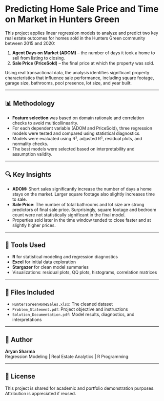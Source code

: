 # Predicting Home Sale Price and Time on Market in Hunters Green

This project applies linear regression models to analyze and predict two key real estate outcomes for homes sold in the Hunters Green community between 2015 and 2020:
1. **Agent Days on Market (ADOM)** – the number of days it took a home to sell from listing to closing.
2. **Sale Price (PriceSold)** – the final price at which the property was sold.

Using real transactional data, the analysis identifies significant property characteristics that influence sale performance, including square footage, garage size, bathrooms, pool presence, lot size, and year built.

---

## 📊 Methodology

- **Feature selection** was based on domain rationale and correlation checks to avoid multicollinearity.
- For each dependent variable (ADOM and PriceSold), three regression models were tested and compared using statistical diagnostics.
- Models were evaluated using R², adjusted R², residual plots, and normality checks.
- The best models were selected based on interpretability and assumption validity.

---

## 🔍 Key Insights

- **ADOM:** Short sales significantly increase the number of days a home stays on the market. Larger square footage also slightly increases time to sale.
- **Sale Price:** The number of total bathrooms and lot size are strong predictors of final sale price. Surprisingly, square footage and bedroom count were not statistically significant in the final model.
- Properties sold later in the time window tended to close faster and at slightly higher prices.

---

## 🧰 Tools Used

- **R** for statistical modeling and regression diagnostics
- **Excel** for initial data exploration
- **Stargazer** for clean model summaries
- Visualizations: residual plots, QQ plots, histograms, correlation matrices

---

## 📁 Files Included

- `HuntersGreenHomeSales.xlsx`: The cleaned dataset
- `Problem_Statement.pdf`: Project objective and instructions
- `Solution_Documentation.pdf`: Model results, diagnostics, and interpretations

---

## 👤 Author

**Aryan Sharma**  
Regression Modeling | Real Estate Analytics | R Programming

---

## 📘 License

This project is shared for academic and portfolio demonstration purposes. Attribution is appreciated if reused.

